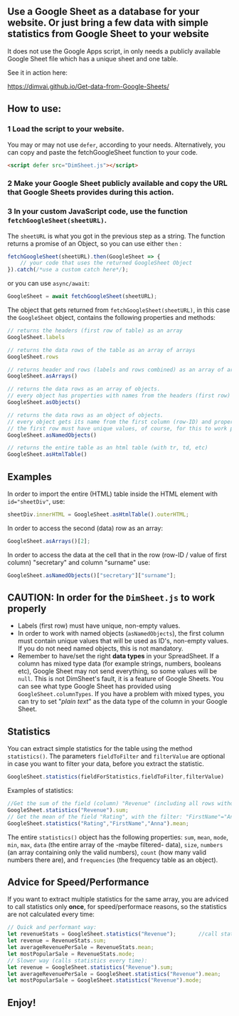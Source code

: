 
## Use a Google Sheet as a database for your website. Or just bring a few data with simple statistics from Google Sheet to your website
It does not use the Google Apps script, in only needs a publicly available Google Sheet file which has a unique sheet and one table. 

See it in action here:

https://dimvai.github.io/Get-data-from-Google-Sheets/

## **How to use**:

### 1 **Load** the script to your website. 

You may or may not use `defer`, according to your needs. Alternatively, you can copy and paste the fetchGoogleSheet function to your code. 

```html
<script defer src="DimSheet.js"></script>
```
### 2 Make your Google Sheet **publicly available** and copy the **URL** that Google Sheets provides during this action.

### 3 In your custom JavaScript code, use the function `fetchGoogleSheet(sheetURL)`. 

The `sheetURL` is what you got in the previous step as a string. The function returns a promise of an Object, so you can use either `then` :

```JavaScript
fetchGoogleSheet(sheetURL).then(GoogleSheet => {
    // your code that uses the returned GoogleSheet Object
}).catch(/*use a custom catch here*/);
```
 or you can use `async/await`:
```JavaScript
GoogleSheet = await fetchGoogleSheet(sheetURL);
```


The object that gets returned from `fetchGoogleSheet(sheetURL)`, in this case the `GoogleSheet` object, contains the following properties and methods:

```JavaScript
// returns the headers (first row of table) as an array
GoogleSheet.labels  

// returns the data rows of the table as an array of arrays 
GoogleSheet.rows

// returns header and rows (labels and rows combined) as an array of arrays            
GoogleSheet.asArrays()    

// returns the data rows as an array of objects. 
// every object has properties with names from the headers (first row)
GoogleSheet.asObjects()   

// returns the data rows as an object of objects.
// every object gets its name from the first column (row-ID) and properties from the headers
// the first row must have unique values, of course, for this to work properly
GoogleSheet.asNamedObjects()

// returns the entire table as an html table (with tr, td, etc)
GoogleSheet.asHtmlTable()
```

## **Examples**
In order to import the entire (HTML) table inside the HTML element with `id="sheetDiv"`, use:
```JavaScript
sheetDiv.innerHTML = GoogleSheet.asHtmlTable().outerHTML;
```

In order to access the second (data) row as an array:
```JavaScript
GoogleSheet.asArrays()[2];
```

In order to access the data at the cell that in the row (row-ID / value of first column) "secretary" and column "surname" use:
```JavaScript
GoogleSheet.asNamedObjects()["secretary"]["surname"];
```


## **CAUTION: In order for the `DimSheet.js` to work properly**
* Labels (first row) must have unique, non-empty values.
* In order to work with named objects (`asNamedObjects`), the first column must contain unique values that will be used as ID's, non-empty values. If you do not need named objects, this is not mandatory. 
* Remember to have/set the right **data types** in your SpreadSheet. If a column has mixed type data (for example strings, numbers, booleans etc), Google Sheet may not send everything, so some values will be `null`. This is not DimSheet's fault, it is a feature of Google Sheets. You can see what type Google Sheet has provided using `GoogleSheet.columnTypes`. If you have a problem with mixed types, you can try to set "*plain text*" as the data type of the column in your Google Sheet.  


## **Statistics**

You can extract simple statistics for the table using the method `statistics()`. The parameters `fieldToFilter` and `filterValue` are optional in case you want to filter your data, before you extract the statistic. 

```JavaScript
GoogleSheet.statistics(fieldForStatistics,fieldToFilter,filterValue)
```
Examples of statistics:
```JavaScript
//Get the sum of the field (column) "Revenue" (including all rows without any filters)
GoogleSheet.statistics("Revenue").sum;
// Get the mean of the field "Rating", with the filter: "FirstName"="Anna"
GoogleSheet.statistics("Rating","FirstName","Anna").mean;
```
The entire `statistics()` object has the following properties: `sum`, `mean`, `mode`, `min`, `max`, `data` (the entire array of the -maybe filtered- data), `size`, `numbers` (an array containing only the valid numbers), `count` (how many valid numbers there are), and `frequencies` (the frequency table as an object). 

## **Advice for Speed/Performance**
If you want to extract multiple statistics for the same array, you are adviced to call statistics only **once**, for speed/performace reasons, so the statistics are not calculated every time:
```JavaScript
// Quick and performant way:
let revenueStats = GoogleSheet.statistics("Revenue");       //call statistics() only once
let revenue = RevenueStats.sum;
let averageRevenuePerSale = RevenueStats.mean;
let mostPopularSale = RevenueStats.mode;
// Slower way (calls statistics every time):
let revenue = GoogleSheet.statistics("Revenue").sum;
let averageRevenuePerSale = GoogleSheet.statistics("Revenue").mean;
let mostPopularSale = GoogleSheet.statistics("Revenue").mode;

```

## **Enjoy!**


